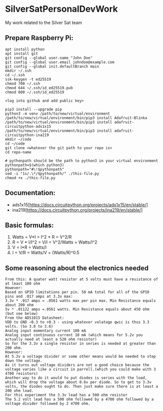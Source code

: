 # SilverSatPersonalDevWork

My work related to the Silver Sat team

###

## Prepare Raspberry Pi:

```
apt install python
apt install git
git config --global user.name "John Doe"
git config --global user.email johndoe@example.com
git config --global init.defaultBranch main
mkdir ~/.ssh
cd ~/.ssh
ssk-keygen -t ed25519
chmod 700 ~/.ssh
chmod 644 ~/.ssh/id_ed25519.pub
chmod 600 ~/.ssh/id_ed25519

<log into github and add public key>

pip3 install --upgrade pip
python3 -m venv /path/to/new/virtual/environment
/path/to/new/virtual/environment/bin/pip3 install Adafruit-Blinka
/path/to/new/virtual/environment/bin/pip3 install adafruit-circuitpython-ads1x15
/path/to/new/virtual/environment/bin/pip3 install adafruit-circuitpython-ina219
mkdir ~/code
cd ~/code
git clone <whatever the git path to your repo is>
cd repo-name

# pythonpath should be the path to python3 in your virtual environment
pythonpath=$(which python3)
pythonpath="#\!$pythonpath"
sed -i "1s/.\*/$pythonpath/" ./this-file.py
chmod +x ./this-file.py
```

## Documentation:

- ads1x15[https://docs.circuitpython.org/projects/ads1x15/en/stable/]
- ina219[https://docs.circuitpython.org/projects/ina219/en/stable/]

## Basic formulas:

1. Watts = V*I = I^2 * R = V^2/R
2. R = V \* I/I^2 = V/I = V^2/Watts = Watts/I^2
3. V = I\*R = Watts/I
4. I = V/R = Watts/V = (Watts/R)^0.5

## Some reasoning about the electronics needed

```
From this: A quater watt resistor at 5 volts must have a resistance of at least 100 ohm
However:
Based on GPIO limitations per pin. 50 mA total for all of the GPIO pins and .017 amps at 3.3v max:
3.3v * .017 amps = .0561 watts max per pin max. Min Resistance equals about 200 ohm
5v * .01122 amps =.0561 watts. Min Resistance equals about 450 ohm (but see below)
From the ADS1015 Datasheet:
VDD to GND –0.3 to +0.3 - using whatever volatage qwic is thus 3.3 volts. (So 3.0 to 3.6)
Analog input momentary current 100 mA
Analog input continuous current 10 mA (which means for 5.2v you actually need at least a 520 ohm resistor)
So for the 3.3v a single resistor in series is needed at greater than 200 ohm.
However:
At 5.2v a voltage divider or some other means would be needed to step down the voltage.
As it turns out voltage dividers are not a good choice because the voltage varies like a circuit in parrell.(which you could make with 3 4700 resistors)
Another way to do it would to put diodes is series with the load, which will drop the voltage about 0.6v per diode. So to get to 3.3v volts, the diodes ought to do. Then just make sure there is at least a 200 ohm load.
For this experiment the 3.3v lead has a 500 ohm resistor
The 5.2 volt lead has a 500 ohm followed by a 4700 ohm followed by a voltage divider followed by 2 4700 ohm.
```
